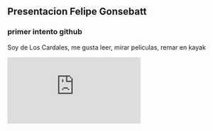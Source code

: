 ## Presentacion Felipe Gonsebatt
### primer intento github
Soy de Los Cardales, me gusta leer, mirar peliculas, remar en kayak 

![](https://raw.githubusercontent.com/fgonsebatt/FelipeGonsebatt/blob/main/readme.md)

